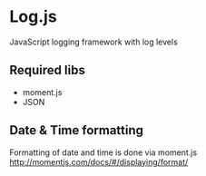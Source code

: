 # Log.js

JavaScript logging framework with log levels

## Required libs

* moment.js
* JSON

## Date & Time formatting

Formatting of date and time is done via moment.js
http://momentjs.com/docs/#/displaying/format/
